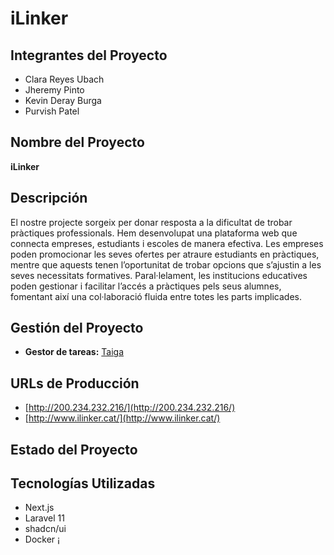 # iLinker

## Integrantes del Proyecto

- Clara Reyes Ubach
- Jheremy Pinto
- Kevin Deray Burga
- Purvish Patel

## Nombre del Proyecto

**iLinker**

## Descripción

 El nostre projecte sorgeix per donar resposta a la dificultat de trobar pràctiques professionals. Hem desenvolupat una plataforma web que connecta empreses, estudiants i escoles de manera efectiva. Les empreses poden promocionar les seves ofertes per atraure estudiants en pràctiques, mentre que aquests tenen l’oportunitat de trobar opcions que s’ajustin a les seves necessitats formatives. Paral·lelament, les institucions educatives poden gestionar i facilitar l’accés a pràctiques pels seus alumnes, fomentant així una col·laboració fluida entre totes les parts implicades.

## Gestión del Proyecto

- **Gestor de tareas:** [Taiga](#)

## URLs de Producción

- [http://200.234.232.216/](http://200.234.232.216/)
- [http://www.ilinker.cat/](http://www.ilinker.cat/)

## Estado del Proyecto


## Tecnologías Utilizadas

- Next.js
- Laravel 11
- shadcn/ui
- Docker 
¡
